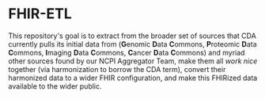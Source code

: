 # FHIR-ETL
This repository's goal is to extract from the broader set of sources that CDA currently pulls its initial data from (**G**enomic **D**ata **C**ommons, **P**roteomic **D**ata **C**ommons, **I**maging **D**ata **C**ommons, **C**ancer **D**ata **C**ommons) and myriad other sources found by our NCPI Aggregator Team, make them all _work nice_ together (via harmonization to borrow the CDA term), convert their harmonized data to a wider FHIR configuration, and make this FHIRized data available to the wider public.
